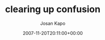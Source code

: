 ---
title: 'clearing up confusion'
posts: 1
hash: 't917'
author: 'Josan Kapo'
date: 2007-11-20T20:11:00+00:00
sources:
  - http://forums.tokipona.org/viewtopic.php%3Ft=917.html
---